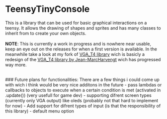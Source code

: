 # TeensyTinyConsole
This is a library that can be used for basic graphical interactions on a teensy. 
It allows the drawing of shapes and sprites and has many classes to inherit from to create your own objects. 
<br><br>
**NOTE**: This is currently a work in progress and is nowhere near usable, keep an eye out on the releases for when a first version is available.
In the meanwhile take a look at my fork of [VGA_T4 library](https://github.com/DaanWesterhof/VGA_t4) wich is basicly a redesign of the 
[VGA_T4 library by Jean-MarcHarvengt](https://github.com/Jean-MarcHarvengt/VGA_t4) wich has progressed way more.

<br>
### Future plans for functionalities:
There are a few things i could come up with wich i think would be very nice additons in the future
- pass lambdas or callbacks to objects to execute when a certain condition is met (activated in .update()) (very usefull for game dev)
- supporting difrent screen types (currently only VGA output) like oleds (probably not that hard to implement for now)
- Add support for difrent types of input (is that the responsibility of this library)
- default menu option
